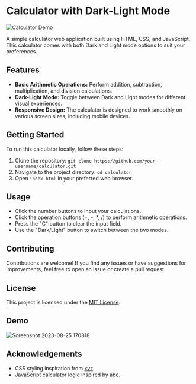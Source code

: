 # Calculator with Dark-Light Mode

![Calculator Demo](demo.gif)

A simple calculator web application built using HTML, CSS, and JavaScript. This calculator comes with both Dark and Light mode options to suit your preferences.

## Features

- **Basic Arithmetic Operations:** Perform addition, subtraction, multiplication, and division calculations.
- **Dark-Light Mode:** Toggle between Dark and Light modes for different visual experiences.
- **Responsive Design:** The calculator is designed to work smoothly on various screen sizes, including mobile devices.

## Getting Started

To run this calculator locally, follow these steps:

1. Clone the repository: `git clone https://github.com/your-username/calculator.git`
2. Navigate to the project directory: `cd calculator`
3. Open `index.html` in your preferred web browser.

## Usage

- Click the number buttons to input your calculations.
- Click the operation buttons (+, -, *, /) to perform arithmetic operations.
- Press the "C" button to clear the input field.
- Use the "Dark/Light" button to switch between the two modes.

## Contributing

Contributions are welcome! If you find any issues or have suggestions for improvements, feel free to open an issue or create a pull request.

## License

This project is licensed under the [MIT License](LICENSE).

## Demo
![Screenshot 2023-08-25 170818](https://github.com/mrvishalg2004/calculatorwithdarklight/assets/135511723/3a2df70d-def8-4afb-8629-1c8362b7aa02)

## Acknowledgements

- CSS styling inspiration from [xyz](https://example.com).
- JavaScript calculator logic inspired by [abc](https://example.com).
